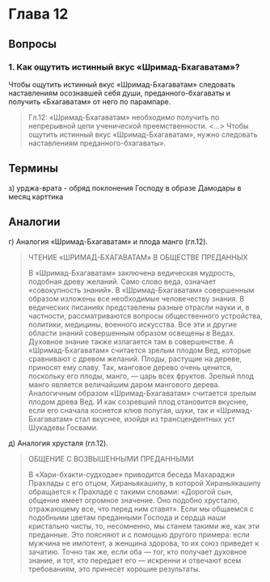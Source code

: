 # Глава 12

## Вопросы

### 1. Как ощутить истинный вкус «Шримад-Бхагаватам»?

Чтобы ощутить истинный вкус «Шримад-Бхагаватам» следовать наставлениям осознавшей себя души, преданного-бхагаваты и получить «Бхагаватам» от него по парампаре.

> Гл.12: «Шримад-Бхагаватам» необходимо получить по непрерывной цепи ученической преемственности. <…> Чтобы ощутить истинный вкус «Шримад-Бхагаватам», нужно следовать наставлениям преданного-бхагаваты».

## Термины

з) урджа-врата - обряд поклонения Господу в образе Дамодары в месяц карттика

## Аналогии

г) Аналогия «Шримад-Бхагаватам» и плода манго (гл.12).

> ЧТЕНИЕ «ШРИМАД-БХАГАВАТАМ» В ОБЩЕСТВЕ ПРЕДАННЫХ
>
> В «Шримад-Бхагаватам» заключена ведическая мудрость, подобная древу желаний. Само слово веда, означает «совокупность знаний». В «Шримад-Бхагаватам» совершенным образом изложены все необходимые человечеству знания. В ведических писаниях представлены разные отрасли науки и, в частности, рассматриваются вопросы общественного устройства, политики, медицины, военного искусства. Все эти и другие области знаний совершенным образом освещены в Ведах. Духовное знание также излагается там в совершенстве. А «Шримад-Бхагаватам» считается зрелым плодом Вед, которые сравнивают с древом желаний. Плоды, растущие на дереве, приносят ему славу. Так, манговое дерево очень ценится, поскольку его плоды, манго, — царь всех фруктов. Зрелый плод манго является величайшим даром мангового дерева. Аналогичным образом «Шримад-Бхагаватам» считается зрелым плодом древа Вед. И как созревший плод становится вкуснее, если его сначала коснется клюв попугая, шуки, так и «Шримад-Бхагаватам» стал вкуснее, изойдя из трансцендентных уст Шукадевы Госвами.

д) Аналогия хрусталя (гл.12).

> ОБЩЕНИЕ С ВОЗВЫШЕННЫМИ ПРЕДАННЫМИ
>
> В «Хари-бхакти-судходае» приводится беседа Махараджи Прахлады с его отцом, Хираньякашипу, в которой Хираньякашипу обращается к Прахладе с такими словами: «Дорогой сын, общение имеет огромное значение. Оно подобно хрусталю, отражающему все, что перед ним ставят». Если мы общаемся с подобными цветам преданными Господа и сердца наши кристально чисты, то, несомненно, мы станем такими же, как эти преданные. Это поясняют и с помощью другого примера: если мужчина не импотент, а женщина здорова, то их союз приведет к зачатию. Точно так же, если оба — тог, кто получает духовное знание, и тот, кто передает его — искренни и отвечают всем требованиям, это принесет хорошие результаты.
